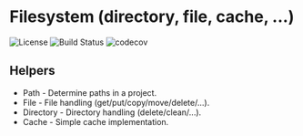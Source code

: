 # Filesystem (directory, file, cache, ...)

![License](https://img.shields.io/packagist/l/omexon/filesystem.svg)
![Build Status](https://travis-ci.org/omexon/filesystem.svg?branch=master)
![codecov](https://codecov.io/gh/omexon/filesystem/branch/master/graph/badge.svg)


## Helpers
- Path - Determine paths in a project.
- File - File handling (get/put/copy/move/delete/...).
- Directory - Directory handling (delete/clean/...).
- Cache - Simple cache implementation.

